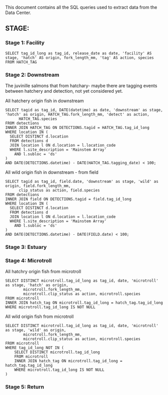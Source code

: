 This document contains all the SQL queries used to extract data from the Data Center.

## STAGE:

### Stage 1: Facility 

```
SELECT tag_id_long as tag_id, release_date as date, 'facility' AS stage, 'hatch' AS origin, fork_length_mm, 'tag' AS action, species  
FROM HATCH_TAG
```

### Stage 2: Downstream

The juvinille salmons that from hatchary- maybe there are tagging events between hatchery and detection, not yet considered yet. 

All hatchery origin fish in downstream
```
SELECT tagid as tag_id, DATE(datetime) as date, 'downstream' as stage, 'hatch' as origin, HATCH_TAG.fork_length_mm, 'detect' as action,
      HATCH_TAG.species 
FROM detections 
INNER JOIN HATCH_TAG ON DETECTIONS.tagid = HATCH_TAG.tag_id_long  
WHERE location IN (
  SELECT DISTINCT d.location 
  FROM detections d
  JOIN location l ON d.location = l.location_code
  WHERE l.site_description = 'Mainstem Array'
    AND l.subloc = 'ds'
)
AND DATE(DETECTIONS.datetime) - DATE(HATCH_TAG.tagging_date) < 100;
```

All wild origin fish in downstream - from field
```
SELECT tagid as tag_id, field.date, 'downstream' as stage, 'wild' as origin, field.fork_length_mm, 
      clip_status as action, field.species 
FROM detections 
INNER JOIN field ON DETECTIONS.tagid = field.tag_id_long  
WHERE location IN (
  SELECT DISTINCT d.location 
  FROM detections d
  JOIN location l ON d.location = l.location_code
  WHERE l.site_description = 'Mainstem Array'
    AND l.subloc = 'ds'
)
AND DATE(DETECTIONS.datetime) - DATE(FIELD.date) < 100;
```
### Stage 3: Estuary


### Stage 4: Microtroll

All hatchry origin fish from microtroll
```
SELECT DISTINCT microtroll.tag_id_long as tag_id, date, 'microtroll' as stage, 'hatch' as origin,
        microtroll.fork_length_mm, 
        microtroll.clip_status as action, microtroll.species
FROM microtroll 
INNER JOIN hatch_tag ON microtroll.tag_id_long = hatch_tag.tag_id_long
WHERE microtroll.tag_id_long IS NOT NULL
```

All wild origin fish from microtroll
```
SELECT DISTINCT microtroll.tag_id_long as tag_id, date, 'microtroll' as stage, 'wild' as origin,
        microtroll.fork_length_mm, 
        microtroll.clip_status as action, microtroll.species
FROM microtroll 
WHERE tag_id_long NOT IN (
    SELECT DISTINCT microtroll.tag_id_long
    FROM microtroll 
    INNER JOIN hatch_tag ON microtroll.tag_id_long = hatch_tag.tag_id_long
    WHERE microtroll.tag_id_long IS NOT NULL
)
```
### Stage 5: Return
